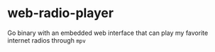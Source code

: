 # web-radio-player
Go binary with an embedded web interface that can play my favorite internet radios through `mpv`

